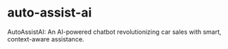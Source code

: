 # auto-assist-ai
AutoAssistAI: An AI-powered chatbot revolutionizing car sales with smart, context-aware assistance.
